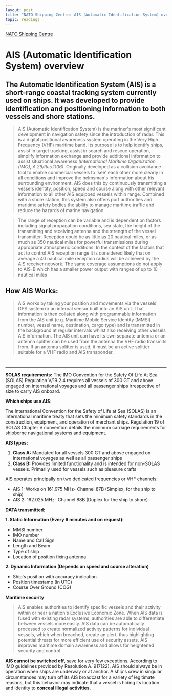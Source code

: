 ```yaml
---
layout: post
title: "NATO Shipping Centre: AIS (Automatic Identification System) overview"
topic: readings
---
```


[NATO Shipping Centre](https://shipping.nato.int/nsc/operations/news/2021/ais-automatic-identification-system-overview)

# AIS (Automatic Identification System) overview

## The Automatic Identification System (AIS) is a short-range coastal tracking system currently used on ships. It was developed to provide identification and positioning information to both vessels and shore stations.

> AIS (Automatic Identification System) is the mariner's most significant development in navigation safety since the introduction of radar. This is a digital positional awareness system operating in the Very High Frequency (VHF) maritime band. Its purpose is to help identify ships, assist in target tracking, assist in search and rescue operation, simplify information exchange and provide additional information to assist situational awareness _(International Maritime Organization (IMO), A 29/Res.1106)_. Originally developed as a collision avoidance tool to enable commercial vessels to 'see' each other more clearly in all conditions and improve the helmsman's information about his surrounding environment. AIS does this by continuously transmitting a vessels identity, position, speed and course along with other relevant information to all other AIS equipped vessels within range. Combined with a shore station, this system also offers port authorities and maritime safety bodies the ability to manage maritime traffic and reduce the hazards of marine navigation.

> The range of reception can be variable and is dependent on factors including signal propagation conditions, sea state, the height of the transmitting and receiving antenna and the strength of the vessel transmitter. Reception could be as little as 20 nautical miles, or as much as 350 nautical miles for powerful transmissions during appropriate atmospheric conditions. In the context of the factors that act to control AIS reception range it is considered likely that on average a 40 nautical mile reception radius will be achieved by the AIS receiver network. The same coverage assumptions do not apply to AIS-B which has a smaller power output with ranges of up to 10 nautical miles

## How AIS Works:

> AIS works by taking your position and movements via the vessels' GPS system or an internal sensor built into an AIS unit. That information is then collated along with programmable information from the AIS unit (e.g. Maritime Mobile Service Identity (MMSI) number, vessel name, destination, cargo type) and is transmitted in the background at regular intervals whilst also receiving other vessels AIS information. The AIS unit can have its own separate antenna or an antenna splitter can be used from the antenna the VHF radio transmits from. If an antenna splitter is used, it must be an active splitter suitable for a VHF radio and AIS transponder.

# 

****

**SOLAS requirements:** The IMO Convention for the Safety Of Life At Sea (SOLAS) Regulation V/19.2.4 requires all vessels of 300 GT and above engaged on international voyages and all passenger ships irrespective of size to carry AIS onboard.

**Which ships use AIS:**  

The International Convention for the Safety of Life at Sea (SOLAS) is an international maritime treaty that sets the minimum safety standards in the construction, equipment, and operation of merchant ships. Regulation 19 of SOLAS Chapter V convention details the minimum carriage requirements for shipborne navigational systems and equipment.

**AIS types:**

1. **Class A:** Mandated for all vessels 300 GT and above engaged on international voyages as well as all passenger ships
2. **Class B:** Provides limited functionality and is intended for non-SOLAS vessels. Primarily used for vessels such as pleasure crafts

AIS operates principally on two dedicated frequencies or VHF channels:

* AIS 1: Works on 161.975 MHz- Channel 87B (Simplex, for the ship to ship)
* AIS 2: 162.025 MHz- Channel 88B (Duplex for the ship to shore)

**DATA transmitted:**

**1\. Static Information (Every 6 minutes and on request):**

* MMSI number
* IMO number
* Name and Call Sign
* Length and Beam
* Type of ship
* Location of position fixing antenna

**2\. Dynamic Information (Depends on speed and course alteration)**

* Ship's position with accuracy indication
* Position timestamp (in UTC)
* Course Over Ground (COG)

**Maritime security**
> 
> AIS enables authorities to identify specific vessels and their activity within or near a nation's Exclusive Economic Zone. When AIS data is fused with existing radar systems, authorities are able to differentiate between vessels more easily. AIS data can be automatically processed to create normalized activity patterns for individual vessels, which when breached, create an alert, thus highlighting potential threats for more efficient use of security assets. AIS improves maritime domain awareness and allows for heightened security and control

**AIS cannot be switched off**, save for very few exceptions. According to IMO guidelines provided by Resolution A. 917(22), AIS should always be in operation when ships are underway or at anchor. A ship's crew in singular circumstances may turn off its AIS broadcast for a variety of legitimate reasons, but this behavior may indicate that a vessel is hiding its location and identity to **conceal illegal activities.**